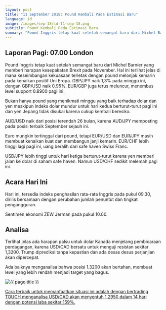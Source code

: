 ```yaml
---
layout: post
title: "11 September 2018: Pound Kembali Pada Estimasi Baru"
language: id
image: /images/sep-18/id-11-sep-18.png
subtitle: Pound Kembali Pada Estimasi Baru
summary: "Pound Inggris tetap kuat setelah semangat baru dari Michel Barnier yang memberi harapan kesepakatan Brexit pada November"
---
```

## Laporan Pagi: 07.00 London

Pound Inggris tetap kuat setelah semangat baru dari Michel Barnier yang memberi harapan kesepakatan Brexit pada November. Hal ini terlihat jelas di mana keseimbangan kekuasaan terletak dengan pound melonjak kemarin pada kenaikan positif Uni Eropa. GBP/JPY naik 1,3% pada minggu ini, dengan GBP/USD naik 0,95%. EUR/GBP juga terus meluncur, menembus level support 0.8900 pagi ini.

Bukan hanya pound yang menikmati minggu yang baik terhadap dolar dan yen meskipun indeks dolar mundur untuk hari kedua berturut-turut pagi ini dan yen Jepang tidak disukai karena cukup kembali beresiko.

AUD/USD naik dari posisi terendah 26 bulan, karena AUD/JPY memposting pada posisi terbaik September sejauh ini.

Euro mungkin tertinggal dari pound, tetapi EUR/USD dan EUR/JPY masih membuat kenaikan kuat dan membangun janji kemarin. EUR/CHF lebih tinggi lagi pagi ini, uang beralih dari safe haven Swiss Franc.

USD/JPY lebih tinggi untuk hari ketiga berturut-turut karena yen memberi jalan ke dolar di saham safe haven. Namun USD/CHF sedikit melemah pagi ini.

## Acara Hari Ini

Hari ini, tersedia indeks penghasilan rata-rata Inggris pada pukul 09.30, dirilis bersamaan dengan perubahan jumlah penuntut dan tingkat pengangguran.

Sentimen ekonomi ZEW Jerman pada pukul 10.00.

## Analisa

Terlihat jelas ada harapan palsu untuk dolar Kanada menjelang pembicaraan perdagangan, karena USD/CAD bersatu untuk menguji resistan sekitar 1,3200. Trump diprediksi tanpa kepastian dan ada desas desus perjanjian akan dipercepat.

Ada baiknya menganalisa bahwa posisi 1.3200 akan bertahan, membuat level yang lebih rendah menjadi target yang bagus.

<img src="{{ site.url }}/images/sep-18/id-11-sep-18.png" alt="{{ page.title }}" title="{{ page.title }}">

<a href="%LINK%%currency=USD&market=forex&underlying=frxUSDCAD&formname=touchnotouch&duration_amount=14&duration_units=d&amount=10&amount_type=stake&expiry_type=duration&barrier=1.2950" target="_blank">Cara terbaik untuk memanfaatkan situasi ini adalah dengan bertrading TOUCH menganalisa USD/CAD akan menyentuh 1.2950 dalam 14 hari dengan potensi laba sekitar 159%.</a>
